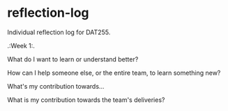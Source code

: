 # reflection-log
Individual reflection log for DAT255.

.:Week 1:.

What do I want to learn or understand better?

How can I help someone else, or the entire team, to learn something new?

What's my contribution towards...

What is my contribution towards the team's deliveries?


